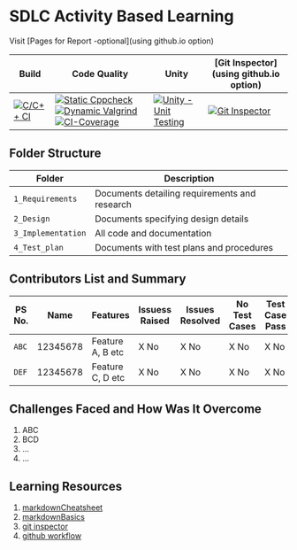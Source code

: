 # SDLC Activity Based Learning

Visit [Pages for Report -optional](using github.io option)

| Build                                                                                                                                                                                     | Code Quality                                                                                                                                                                                                                                                                                                                                                                                                                                                                                                                                                                                                                                | Unity                                                                                                                                                                                                 | [Git Inspector](using github.io option)                                                                                                                                                                      |
| ----------------------------------------------------------------------------------------------------------------------------------------------------------------------------------------- | ------------------------------------------------------------------------------------------------------------------------------------------------------------------------------------------------------------------------------------------------------------------------------------------------------------------------------------------------------------------------------------------------------------------------------------------------------------------------------------------------------------------------------------------------------------------------------------------------------------------------------------------- | ----------------------------------------------------------------------------------------------------------------------------------------------------------------------------------------------------- | ------------------------------------------------------------------------------------------------------------------------------------------------------------------------------------------------------------ |
| [![C/C++ CI](https://github.com/AnkitDhiman2/TextPad_miniProject/actions/workflows/c-cpp.yml/badge.svg)](https://github.com/AnkitDhiman2/TextPad_miniProject/actions/workflows/c-cpp.yml) | [![Static Cppcheck](https://github.com/AnkitDhiman2/TextPad_miniProject/actions/workflows/cppcheck.yml/badge.svg)](https://github.com/AnkitDhiman2/TextPad_miniProject/actions/workflows/cppcheck.yml) [![Dynamic Valgrind](https://github.com/AnkitDhiman2/TextPad_miniProject/actions/workflows/CodeQuality_Dynamic.yml/badge.svg)](https://github.com/AnkitDhiman2/TextPad_miniProject/actions/workflows/CodeQuality_Dynamic.yml) [![CI-Coverage](https://github.com/AnkitDhiman2/TextPad_miniProject/actions/workflows/gcov.yml/badge.svg?branch=main)](https://github.com/AnkitDhiman2/TextPad_miniProject/actions/workflows/gcov.yml) | [![Unity - Unit Testing](https://github.com/AnkitDhiman2/TextPad_miniProject/actions/workflows/unity.yml/badge.svg)](https://github.com/AnkitDhiman2/TextPad_miniProject/actions/workflows/unity.yml) | [![Git Inspector](https://github.com/AnkitDhiman2/TextPad_miniProject/actions/workflows/gitinspector.yml/badge.svg)](https://github.com/AnkitDhiman2/TextPad_miniProject/actions/workflows/gitinspector.yml) |

## Folder Structure

| Folder             | Description                                   |
| ------------------ | --------------------------------------------- |
| `1_Requirements`   | Documents detailing requirements and research |
| `2_Design`         | Documents specifying design details           |
| `3_Implementation` | All code and documentation                    |
| `4_Test_plan`      | Documents with test plans and procedures      |

## Contributors List and Summary

| PS No. | Name     | Features         | Issuess Raised | Issues Resolved | No Test Cases | Test Case Pass |
| ------ | -------- | ---------------- | -------------- | --------------- | ------------- | -------------- |
| `ABC`  | 12345678 | Feature A, B etc | X No           | X No            | X No          | X No           |
| `DEF`  | 12345678 | Feature C, D etc | X No           | X No            | X No          | X No           |

## Challenges Faced and How Was It Overcome

1. ABC
2. BCD
3. ...
4. ...

## Learning Resources

1. [markdownCheatsheet](https://github.com/adam-p/markdown-here/wiki/Markdown-Cheatsheet)
2. [markdownBasics](https://guides.github.com/features/mastering-markdown/)
3. [git inspector](https://github.com/ejwa/gitinspector.git)
4. [github workflow](https://docs.github.com/en/actions/learn-github-action)
